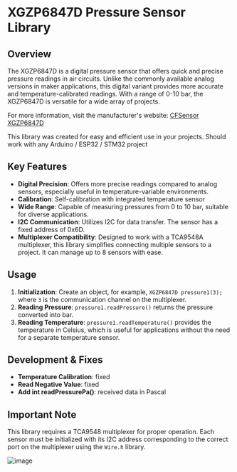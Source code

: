 # XGZP6847D Pressure Sensor Library

## Overview

The XGZP6847D is a digital pressure sensor that offers quick and precise pressure readings in air circuits. Unlike the commonly available analog versions in maker applications, this digital variant provides more accurate and temperature-calibrated readings. With a range of 0-10 bar, the XGZP6847D is versatile for a wide array of projects.

For more information, visit the manufacturer's website: [CFSensor XGZP6847D](https://cfsensor.com/product/piezoresistive-pressure-sensor-xgzp6847d/)

This library was created for easy and efficient use in your projects. Should work with any Arduino / ESP32 / STM32 project

## Key Features

- **Digital Precision**: Offers more precise readings compared to analog sensors, especially useful in temperature-variable environments.
- **Calibration**: Self-calibration with integrated temperature sensor
- **Wide Range**: Capable of measuring pressures from 0 to 10 bar, suitable for diverse applications.
- **I2C Communication**: Utilizes I2C for data transfer. The sensor has a fixed address of 0x6D.
- **Multiplexer Compatibility**: Designed to work with a TCA9548A multiplexer, this library simplifies connecting multiple sensors to a project. It can manage up to 8 sensors with ease.

## Usage

1. **Initialization**: Create an object, for example, `XGZP6847D pressure1(3);` where `3` is the communication channel on the multiplexer.
2. **Reading Pressure**: `pressure1.readPressure()` returns the pressure converted into bar.
3. **Reading Temperature**: `pressure1.readTemperature()` provides the temperature in Celsius, which is useful for applications without the need for a separate temperature sensor.

## Development & Fixes
- **Temperature Calibration**: fixed
- **Read Negative Value**: fixed
- **Add int readPressurePa()**: received data in Pascal

## Important Note

This library requires a TCA9548 multiplexer for proper operation. Each sensor must be initialized with its I2C address corresponding to the correct port on the multiplexer using the `Wire.h` library.

![image](https://github.com/tuxmountain/Technofox-IoT-System/assets/75492601/626805e5-7b01-4a4c-95f2-86d431ee1814)

